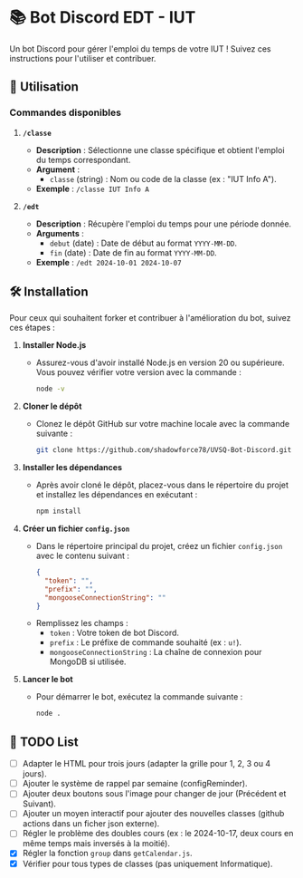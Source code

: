 # 📚 Bot Discord EDT - IUT

Un bot Discord pour gérer l'emploi du temps de votre IUT ! Suivez ces instructions pour l'utiliser et contribuer.

## 🚀 Utilisation

### Commandes disponibles

1. **`/classe`**
   - **Description** : Sélectionne une classe spécifique et obtient l'emploi du temps correspondant.
   - **Argument** :
     - `classe` (string) : Nom ou code de la classe (ex : "IUT Info A").
   - **Exemple** : `/classe IUT Info A`

2. **`/edt`**
   - **Description** : Récupère l'emploi du temps pour une période donnée.
   - **Arguments** :
     - `debut` (date) : Date de début au format `YYYY-MM-DD`.
     - `fin` (date) : Date de fin au format `YYYY-MM-DD`.
   - **Exemple** : `/edt 2024-10-01 2024-10-07`

## 🛠️ Installation

Pour ceux qui souhaitent forker et contribuer à l'amélioration du bot, suivez ces étapes :

1. **Installer Node.js**  
   - Assurez-vous d'avoir installé Node.js en version 20 ou supérieure. Vous pouvez vérifier votre version avec la commande :
     ```bash
     node -v
     ```

2. **Cloner le dépôt**  
   - Clonez le dépôt GitHub sur votre machine locale avec la commande suivante :
     ```bash
     git clone https://github.com/shadowforce78/UVSQ-Bot-Discord.git
     ```

3. **Installer les dépendances**  
   - Après avoir cloné le dépôt, placez-vous dans le répertoire du projet et installez les dépendances en exécutant :
     ```bash
     npm install
     ```

4. **Créer un fichier `config.json`**  
   - Dans le répertoire principal du projet, créez un fichier `config.json` avec le contenu suivant :
     ```json
     {
       "token": "",
       "prefix": "",
       "mongooseConnectionString": ""
     }
     ```
   - Remplissez les champs :
     - `token` : Votre token de bot Discord.
     - `prefix` : Le préfixe de commande souhaité (ex : `u!`).
     - `mongooseConnectionString` : La chaîne de connexion pour MongoDB si utilisée.

5. **Lancer le bot**  
   - Pour démarrer le bot, exécutez la commande suivante :
     ```bash
     node .
     ```

## 📝 TODO List

- [ ] Adapter le HTML pour trois jours (adapter la grille pour 1, 2, 3 ou 4 jours).
- [ ] Ajouter le système de rappel par semaine (configReminder).
- [ ] Ajouter deux boutons sous l'image pour changer de jour (Précédent et Suivant).
- [ ] Ajouter un moyen interactif pour ajouter des nouvelles classes (github actions dans un ficher json externe).
- [ ] Régler le problème des doubles cours (ex : le 2024-10-17, deux cours en même temps mais inversés à la moitié).
- [x] Régler la fonction `group` dans `getCalendar.js`.
- [x] Vérifier pour tous types de classes (pas uniquement Informatique).
